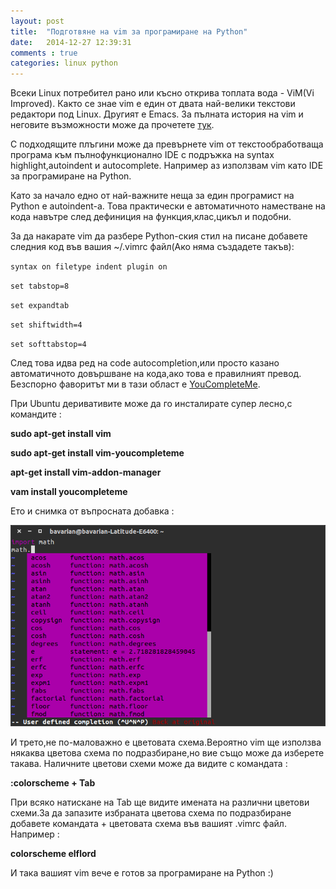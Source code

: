 ```yaml
---
layout: post
title:  "Подготвяне на vim за програмиране на Python"
date:   2014-12-27 12:39:31
comments : true
categories: linux python
---
```


Всеки Linux потребител рано или късно открива топлата вода - ViM(Vi Improved).
Както се знае vim е един от двата най-велики текстови редактори под Linux.
Другият е Emacs.
За пълната история на vim и неговите възможности може да прочетете [тук](http://bg.wikipedia.org/wiki/Vim).

С подходящите плъгини може да превърнете vim от текстообработваща програма към пълнофункционално IDE с подръжка на syntax highlight,autoindent и autocomplete.
Например аз използвам vim като IDE за програмиране на Python.

Като за начало едно от най-важните неща за един програмист на Python е autoindent-a.
Това практически е автоматичното наместване на кода навътре след дефиниция на функция,клас,цикъл и подобни.

За да накарате vim да разбере Python-ския стил на писане добавете следния код във вашия ~/.vimrc файл(Ако няма създадете такъв):


`syntax on filetype indent plugin on`

`set tabstop=8`

`set expandtab`

`set shiftwidth=4`

`set softtabstop=4`


След това идва ред на code autocompletion,или просто казано автоматичното довършване на кода,ако това е правилният превод.
Безспорно фаворитът ми в тази област е [YouCompleteMe](https://github.com/Valloric/YouCompleteMe).

При Ubuntu деривативите може да го инсталирате супер лесно,с командите :

**sudo apt-get install vim**

**sudo apt-get install vim-youcompleteme**

**apt-get install vim-addon-manager**

**vam install youcompleteme**


Ето и снимка от въпросната добавка :

![vimpython](https://github.com/etem/etem.github.io/raw/master/assets/images/vimpython.png)


И трето,не по-маловажно е цветовата схема.Вероятно vim ще използва някаква цветова схема по подразбиране,но вие също може да изберете такава.
Наличните цветови схеми може да видите с командата :

**:colorscheme + Tab**

При всяко натискане на Tab ще видите имената на различни цветови схеми.За да запазите избраната цветова схема по подразбиране добавете командата + цветовата схема във вашият .vimrc файл.
Например :

**colorscheme elflord**

И така вашият vim вече е готов за програмиране на Python :)
